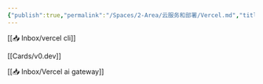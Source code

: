 ```yaml
---
{"publish":true,"permalink":"/Spaces/2-Area/云服务和部署/Vercel.md","title":"Vercel","created":"2022-12-11","modified":"2025-07-10","tags":["好用网站","raycast插件"],"cssclasses":""}
---
```



[[📥 Inbox/vercel cli]]

[[Cards/v0.dev]]

[[📥 Inbox/Vercel ai gateway]]
